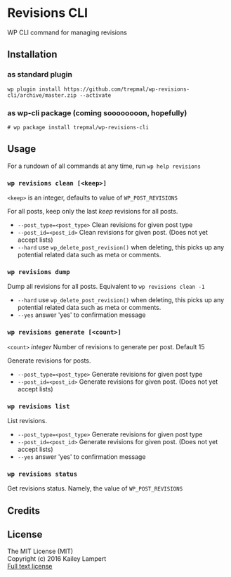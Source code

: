 # Revisions CLI

WP CLI command for managing revisions

## Installation

### as standard plugin

```
wp plugin install https://github.com/trepmal/wp-revisions-cli/archive/master.zip --activate
```

### as wp-cli package (coming soooooooon, hopefully)

```
# wp package install trepmal/wp-revisions-cli
```

## Usage


For a rundown of all commands at any time, run `wp help revisions`


### `wp revisions clean [<keep>]`

`<keep>` is an integer, defaults to value of `WP_POST_REVISIONS`

For all posts, keep only the last *keep* revisions for all posts.

 - `--post_type=<post_type>` Clean revisions for given post type
 - `--post_id=<post_id>` Clean revisions for given post. (Does not yet accept lists)
 - `--hard` use `wp_delete_post_revision()` when deleting, this picks up any potential related data such as meta or comments.

### `wp revisions dump`

Dump all revisions for all posts. Equivalent to `wp revisions clean -1`

 - `--hard` use `wp_delete_post_revision()` when deleting, this picks up any potential related data such as meta or comments.
 - `--yes` answer 'yes' to confirmation message

### `wp revisions generate [<count>]`

`<count>` *integer* Number of revisions to generate per post. Default 15

Generate revisions for posts.

 - `--post_type=<post_type>` Generate revisions for given post type
 - `--post_id=<post_id>` Generate revisions for given post. (Does not yet accept lists)

### `wp revisions list`

List revisions.

 - `--post_type=<post_type>` Generate revisions for given post type
 - `--post_id=<post_id>` Generate revisions for given post. (Does not yet accept lists)
 - `--yes` answer 'yes' to confirmation message

### `wp revisions status`

Get revisions status. Namely, the value of `WP_POST_REVISIONS`


## Credits

## License

The MIT License (MIT)  
Copyright (c) 2016 Kailey Lampert  
[Full text license](LICENSE)
